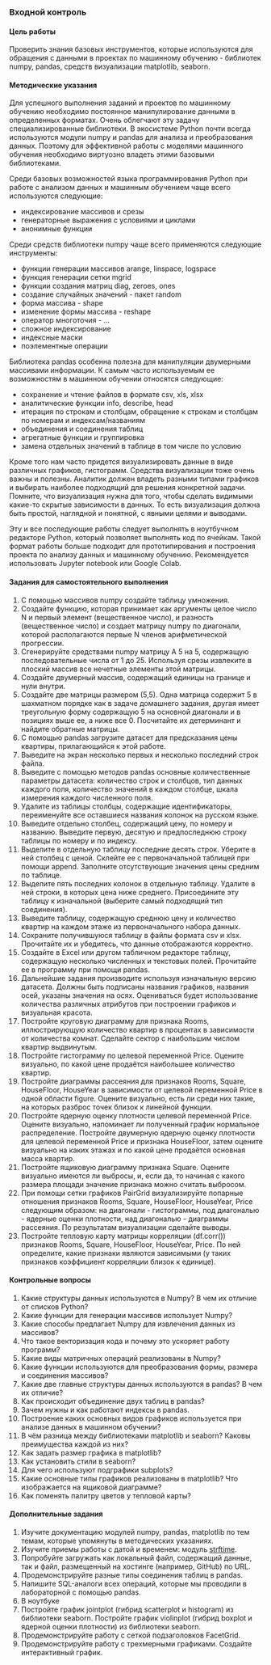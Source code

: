 ### Входной контроль

#### Цель работы

Проверить знания базовых инструментов, которые используются для обращения с данными в проектах по машинному обучению - библиотек numpy, pandas, средств визуализации matplotlib, seaborn.

#### Методические указания

Для успешного выполнения заданий и проектов по машинному обучению необходимо постоянное манипулирование данными в определенных форматах. Очень облегчают эту задачу специализированные библиотеки. В экосистеме Python почти всегда используются модули numpy и pandas для анализа и преобразования данных. Поэтому для эффективной работы с моделями машинного обучения необходимо виртуозно владеть этими базовыми библиотеками.

Среди базовых возможностей языка программирования Python при работе с анализом данных и машинным обучением чаще всего используются следующие:

- индексирование массивов и срезы
- генераторные выражения с условиями и циклами
- анонимные функции 

Среди средств библиотеки numpy чаще всего применяются следующие инструменты:

- функции генерации массивов arange, linspace, logspace
- функция генерации сетки mgrid
- функции создания матриц diag, zeroes, ones
- создание случайных значений - пакет random
- форма массива - shape
- изменение формы массива - reshape
- оператор многоточия - ...
- сложное индексирование
- индексные маски
- поэлементные операции

Библиотека pandas особенна полезна для манипуляции двумерными массивами информации. К самым часто используемым ее возможностям в машинном обучении относятся следующие:

- сохранение и чтение файлов в формате csv, xls, xlsx
- аналитические функции info, describe, head
- итерация по строкам и столбцам, обращение к строкам и столбцам по номерам и индексам/названиям
- объединения и соединения таблиц
- агрегатные функции и группировка
- замена отдельных значений в таблице в том числе по условию

Кроме того нам часто придется визуализировать данные в виде различных графиков, гистограмм. Средства визуализации тоже очень важны и полезны. Аналитик должен владеть разными типами графиков и выбирать наиболее подходящий для решения конкретной задачи. Помните, что визуализация нужна для того, чтобы сделать видимыми какие-то скрытые зависимости в данных. То есть визуализация должна быть простой, наглядной и понятной, с явными целями и выводами.

Эту и все последующие работы следует выполнять в ноутбучном редакторе Python, который позволяет выполнять код по ячейкам. Такой формат работы больше подходит для прототипирования и построения проекта по анализу данных и машинному обучению. Рекомендуется использовать Jupyter notebook или Google Colab.

#### Задания для самостоятельного выполнения

1. С помощью массивов numpy создайте таблицу умножения.
1. Создайте функцию, которая принимает как аргументы целое число N и первый элемент (вещественное число), и разность (вещественное число) и создает матрицу numpy по диагонали, которой располагаются первые N членов арифметической прогрессии.
1. Сгенерируйте средствами numpy матрицу А 5 на 5, содержащую последовательные числа от 1 до 25. Используя срезы извлеките в плоский массив все нечетные элементы этой матрицы.
1. Создайте двумерный массив, содержащий единицы на границе и нули внутри.
1. Создайте две матрицы размером (5,5). Одна матрица содержит 5 в шахматном порядке как в задаче домашнего задания, другая имеет треугольную форму содержащую 5 на основной диагонали и в позициях выше ее, а ниже все 0. Посчитайте их детерминант и найдите обратные матрицы.
1. С помощью pandas загрузите датасет для предсказания цены квартиры, прилагающийся к этой работе.
1. Выведите на экран несколько первых и несколько последний строк файла.
1. Выведите с помощью методов pandas основные количественные параметры датасета: количество строк и столбцов, тип данных каждого поля, количество значений в каждом столбце, шкала измерения каждого численного поля.
1. Удалите из таблицы столбцы, содержащие идентификаторы, переименуйте все оставшиеся названия колонок на русском языке.
1. Выведите отдельно столбец, содержащий цену, по номеру и названию. Выведите первую, десятую и предпоследнюю строку таблицы по номеру и по индексу.
1. Выделите в отдельную таблицу последние десять строк. Уберите в ней столбец с ценой. Склейте ее с первоначальной таблицей при помощи append. Заполните отсутствующие значения цены средним по таблице.
1. Выделите пять последних колонок в отдельную таблицу. Удалите в ней строки, в которых цена ниже среднего. Присоедините эту таблицу к изначальной (выберите самый подходящий тип соединения).
1. Выведите таблицу, содержащую среднюю цену и количество квартир на каждом этаже из первоначального набора данных.
1. Сохраните получившуюся таблицу в файлы формата csv и xlsx. Прочитайте их и убедитесь, что данные отображаются корректно.
1. Создайте в Excel или другом табличном редакторе таблицу, содержащую несколько численных и текстовых полей. Прочитайте ее в программу при помощи pandas.
1. Дальнейшие задания производите используя изначальную версию датасета. Должны быть подписаны названия графиков, названия осей, указаны значения на осях. Оцениваться будет использование количества различных атрибутов при построении графиков и визуальная красота.
1. Постройте круговую диаграмму для признака Rooms, иллюстрирующую количество квартир в процентах в зависимости от количества комнат. Сделайте сектор с наибольшим числом квартир выдвинутым.
1. Постройте гистограмму по целевой переменной Price. Оцените визуально, по какой цене продаётся наибольшее количество квартир.
1. Постройте диаграммы рассеяния для признаков Rooms, Square, HouseFloor, HouseYear в зависимости от целевой переменной Price в одной области figure. Оцените визуально, есть ли среди них такие, на которых разброс точек близок к линейной функции.
1. Постройте ядерную оценку плотности целевой переменной Price. Оцените визуально, напоминает ли полученный график нормальное распределение. Постройте двумерную ядерную оценку плотности для целевой переменной Price и признака HouseFloor, затем оцените визуально на каких этажах и по какой цене продаётся основная масса квартир.
1. Постройте ящиковую диаграмму признака Square. Оцените визуально имеются ли выбросы, и, если да, то начиная с какого размера площади значение признака можно считать выбросом.
1. При помощи сетки графиков PairGrid визуализируйте попарные отношения признаков Rooms, Square, HouseFloor, HouseYear, Price следующим образом: на диагонали - гистограммы, под диагональю - ядерные оценки плотности, над диагональю - диаграммы рассеяния. По результатам визуализации сделайте выводы.
1. Постройте тепловую карту матрицы корреляции (df.corr()) признаков Rooms, Square, HouseFloor, HouseYear, Price. По ней определите, какие признаки являются зависимыми (у таких признаков коэффициент корреляции близок к единице).


#### Контрольные вопросы

1. Какие структуры данных используются в Numpy? В чем их отличие от списков Python?
1. Какие функции для генерации массивов использует Numpy?
1. Какие способы предлагает Numpy для извлечения данных из массивов?
1. Что такое векторизация кода и почему это ускоряет работу программ?
1. Какие виды матричных операций реализованы в Numpy?
1. Какие функции используются для преобразования формы, размера и соединения массивов?
1. Какие две главные структуры данных используются в pandas? В чем их отличие?
1. Как происходит объединение двух таблиц в pandas?
1. Зачем нужны и как работают индексы в pandas.
1. Построение каких основных видов графиков используется при анализе данных в машинном обучении?
1. В чём разница между библиотеками matplotlib и seaborn? Каковы преимущества каждой из них?
1. Как задать размер графика в matplotlib?
1. Как установить стили в seaborn?
1. Для чего используют подграфики subplots?
1. Какие основные типы графиков реализованы в matplotlib? Что изображается на ящиковой диаграмме?
1. Как поменять палитру цветов у тепловой карты?


#### Дополнительные задания

1. Изучите документацию модулей numpy, pandas, matplotlib по тем темам, которые упомянуты в методических указаниях.
1. Изучите приемы работы с датой и временем: модуль [strftime](http://strftime.org/).
1. Попробуйте загружать как локальный файл, содержащий данные, так и файл, размещенный на хостинге (например, GitHub) по URL.
1. Продемонстрируйте разные типы соединения таблиц в pandas.
1. Напишите SQL-аналоги всех операций, которые мы проводили в лабораторной с помощью pandas.
1. В ноутбуке
1. Постройте график jointplot (гибрид scatterplot и histogram) из библиотеки seaborn. Постройте график violinplot (гибрид boxplot и ядерной оценки плотности) из библиотеки seaborn.
1. Продемонстрируйте работу с сеткой подзаголовков FacetGrid.
1. Продемонстрируйте работу с трехмерными графиками. Создайте интерактивный график.
